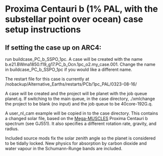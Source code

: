 # Proxima Centauri b (1% PAL, with the substellar point over ocean) case setup instructions

## If setting the case up on ARC4:

run buildcase_PC_b_SSPO_1pc. A case will be created with the name b.e21.BWma1850.f19_g17.PC_b_Ocn.1pc_o2.my_case.001. Change the name in buildcase_PC_b_SSPO_1pc if you would like a different name.

The restart file for this case is currently at /nobackup/Alternative_Earths/restarts/PCb/1pc_PAL/0323-08-16/

A case will be created and the project will be planet with the job queue planet.q. If switching to the main queue, in the case directory, ./xmlchange the project to be blank (no input) and the job queue to be 40core-192G.q.

A user_nl_cam example will be copied in to the case directory. This contains a changed solar file, based on the [Mega-MUSCLES](https://archive.stsci.edu/prepds/muscles/) Proxima Centauri b spectrum (see GJ551). It also specifies a different rotation rate, gravity, and radius.

Included source mods fix the solar zenith angle so the planet is considered to be tidally locked. New physics for absorption by carbon dioxide and water vapour in the Schumann-Runge bands are included. 
